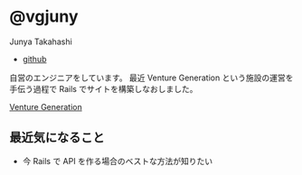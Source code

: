 # @vgjuny

Junya Takahashi

- [github](https://github.com/vgjuny)

自営のエンジニアをしています。
最近 Venture Generation という施設の運営を手伝う過程で Rails でサイトを構築しなおしました。

[Venture Generation](http://www.venturegeneration.jp/)

## 最近気になること

- 今 Rails で API を作る場合のベストな方法が知りたい

